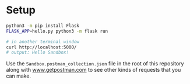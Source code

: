# Setup

```sh
python3 -m pip install Flask
FLASK_APP=hello.py python3 -m flask run

# in another terminal window
curl http://localhost:5000/
# output: Hello Sandbox!
```

Use the `Sandbox.postman_collection.json` file in the root of this repository along with www.getpostman.com to see other kinds of requests that you can make.
